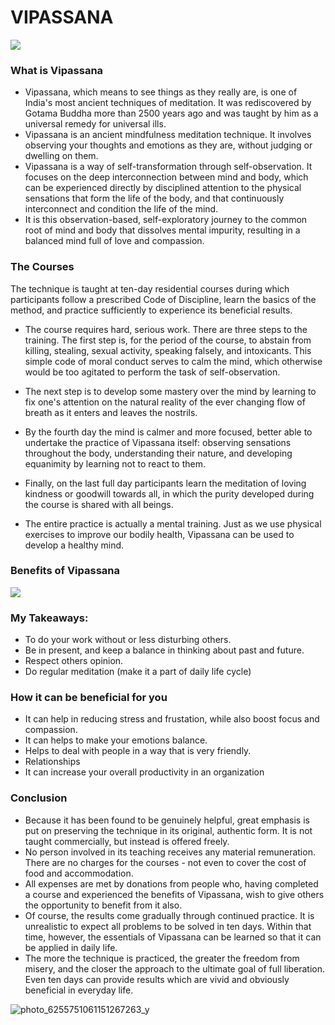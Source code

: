 # VIPASSANA
![](https://himalayanyoganepal.com/wp-content/uploads/2020/03/1_XwLvN0dS5shEtooRAQs2_A.png)

### What is Vipassana
* Vipassana, which means to see things as they really are, is one of India's most ancient techniques of meditation. It was rediscovered by Gotama Buddha more than 2500 years ago and was taught by him as a universal remedy for universal ills.
* Vipassana is an ancient mindfulness meditation technique. It involves observing your thoughts and emotions as they are, without judging or dwelling on them.
* Vipassana is a way of self-transformation through self-observation. It focuses on the deep interconnection between mind and body, which can be experienced directly by disciplined attention to the physical sensations that form the life of the body, and that continuously interconnect and condition the life of the mind.
* It is this observation-based, self-exploratory journey to the common root of mind and body that dissolves mental impurity, resulting in a balanced mind full of love and compassion.

### The Courses
The technique is taught at ten-day residential courses during which participants follow a prescribed Code of Discipline, learn the basics of the method, and practice sufficiently to experience its beneficial results.
* The course requires hard, serious work. There are three steps to the training. The first step is, for the period of the course, to abstain from killing, stealing, sexual activity, speaking falsely, and intoxicants. This simple code of moral conduct serves to calm the mind, which otherwise would be too agitated to perform the task of self-observation.
* The next step is to develop some mastery over the mind by learning to fix one's attention on the natural reality of the ever changing flow of breath as it enters and leaves the nostrils.
* By the fourth day the mind is calmer and more focused, better able to undertake the practice of Vipassana itself: observing sensations throughout the body, understanding their nature, and developing equanimity by learning not to react to them.
* Finally, on the last full day participants learn the meditation of loving kindness or goodwill towards all, in which the purity developed during the course is shared with all beings.

* The entire practice is actually a mental training. Just as we use physical exercises to improve our bodily health, Vipassana can be used to develop a healthy mind.




### Benefits of Vipassana
![](https://www.choosingtherapy.com/wp-content/uploads/2023/05/Potential-Benefits-of-Vipassana-Meditation.png)

### My Takeaways:
* To do your work without or less disturbing others.
* Be in present, and keep a balance in thinking about past and future.
* Respect others opinion.
* Do regular meditation (make it a part of daily life cycle)
  
### How it can be beneficial for you
* It can help in reducing stress and frustation, while also boost focus and compassion.
* It can helps to make your emotions balance.
* Helps to deal with people in a way that is very friendly.
* Relationships
* It can increase your overall productivity in an organization
  
### Conclusion
* Because it has been found to be genuinely helpful, great emphasis is put on preserving the technique in its original, authentic form. It is not taught commercially, but instead is offered freely.
* No person involved in its teaching receives any material remuneration. There are no charges for the courses - not even to cover the cost of food and accommodation.
* All expenses are met by donations from people who, having completed a course and experienced the benefits of Vipassana, wish to give others the opportunity to benefit from it also.
* Of course, the results come gradually through continued practice. It is unrealistic to expect all problems to be solved in ten days. Within that time, however, the essentials of Vipassana can be learned so that it can be applied in daily life.
* The more the technique is practiced, the greater the freedom from misery, and the closer the approach to the ultimate goal of full liberation. Even ten days can provide results which are vivid and obviously beneficial in everyday life.


![photo_6255751061151267263_y](https://github.com/Akshaykumar05/Vipassana/assets/114390890/c61ca410-487f-4fcc-b75e-8dda131ba12e)

